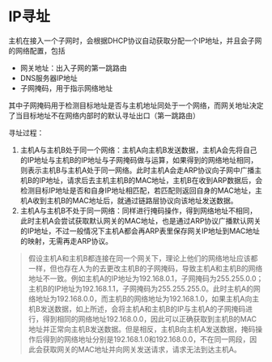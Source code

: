 # IP寻址

主机在接入一个子网时，会根据DHCP协议自动获取分配一个IP地址，并且会子网的网络配置，包括

- 网关地址：出入子网的第一跳路由
- DNS服务器IP地址
- 子网掩码，用于指示网络地址

其中子网掩码用于检测目标地址是否与主机地址同处于一个网络，而网关地址决定了当目标地址不在网络内部时的默认寻址出口（第一跳路由）

寻址过程：

1. 主机A与主机B处于同一个网络：主机A向主机B发送数据，主机A会先将自己的IP地址与主机B的IP地址与子网掩码做与运算，如果得到的网络地址相同，则表示主机B与主机A处于同一网络。此时主机A会走ARP协议向子网中广播主机B的IP地址，请求后去主机主机B的MAC地址，主机B在收到ARP数据后，会检测目标IP地址是否和自身IP地址相匹配，若匹配则返回自身的MAC地址，主机A收到主机B的MAC地址后，就通过链路层协议向该地址发送数据。
2. 主机A与主机B不处于同一网络：同样进行掩码操作，得到网络地址不相同，此时主机A会尝试获取默认网关的MAC地址，也是通过ARP协议广播默认网关的IP地址，不过一般情况下主机A都会再ARP表里保存网关IP地址到MAC地址的映射，无需再走ARP协议。

> 假设主机A和主机B都连接在同一个网关下，理论上他们的网络地址应该都一样，但也存在人为的去更改主机B的子网掩码，导致主机A和主机B的网络地址不一致。例如主机A的IP地址为192.168.0.1，子网掩码为255.255.0.0；主机B的IP地址为192.168.1.1，子网掩码为255.255.255.0。此时主机A的网络地址为192.168.0.0，而主机B的网络地址为192.168.1.0，如果主机A向主机B发送数据，如上所述，会将主机A和主机B的IP与主机A的子网掩码进行，得到相同的网络地址192.168.0.0，因此可以正确获取到主机B的MAC地址并正常向主机B发送数据。但是相反，主机B向主机A发送数据，掩码操作后得到的网络地址分别是192.168.1.0和192.168.0.0，不在同一网段，因此会获取网关的MAC地址并向网关发送请求，请求无法到达主机A。
